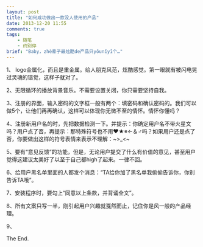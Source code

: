 ```yaml
---
layout: post
title: "如何成功做出一款没人使用的产品"
date: 2013-12-20 11:55
comments: true
tags: 
	- 随笔 
	- 药别停
brief: "Baby，zhè辈子最炫酷de产品只yǒunǐyī个…"
---
```


1、 logo金属化，而且是重金属。给人朋克风范，炫酷感觉。第一眼就有被闪电晃过灵魂的错觉，这样子就对了。

2、无限循环的播放背景音乐。不需要设置关闭，你只需要坚持自我。

3、注册的界面，输入密码的文字框一般有两个：填密码和确认密码的。我们可以做5个，让他们再再确认，这样可以体现你无微不至的情怀。情怀你懂吗？

4、注册新用户名的时，先把数据检测一下。并提示：你确定用户名不带火星文吗？用户点了否，再提示：那特殊符号也不用❤★※←＆♂吗？如果用户还是点了否，你要做出这样的符号表情来表示不理解：~>_<~

5、要有“意见反馈”的功能，但是，无论用户提交了什么有价值的意见，甚至用户觉得这建议太美好了以至于自己都high了起来。一律不回。

6、给用户黑名单里面的人都发个消息：“TA给你加了黑名单我偷偷告诉你，你别告诉TA哦”。

7、安装程序时，要勾上“同意以上条款，并背诵全文”。

8、所有文案只写一半，刚引起用户兴趣就戛然而止，记住你是风一般的产品经理。

9、

The End.
